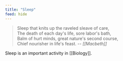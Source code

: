 ```yaml
---
title: "Sleep"
feed: hide
---
```


> Sleep that knits up the raveled sleave of care, <br>
The death of each day's life, sore labor's bath, <br>
Balm of hurt minds, great nature's second course, <br>
Chief nourisher in life's feast.  -- _[[Macbeth]]_ 


Sleep is an important activity in [[Biology]]. 